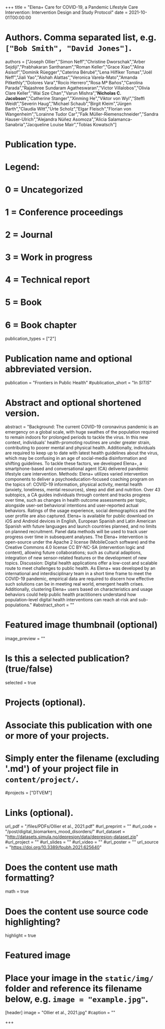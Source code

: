+++
title = "Elena+ Care for COVID-19, a Pandemic Lifestyle Care Intervention: Intervention Design and Study Protocol"
date = 2021-10-01T00:00:00

# Authors. Comma separated list, e.g. `["Bob Smith", "David Jones"]`.
authors = ["Joseph Ollier","Simon Neff","Christine Dworschak","Arber Sejdiji","Prabhakaran Santhanam","Roman Keller","Grace Xiao","Alina Asisof","Dominik Rüegger","Caterina Bérubé","Lena Hilfiker Tomas","Joël Neff","Jiali Yao","Aishah Alattas","Veronica Varela-Mato","Amanda Pitkethly","Dolores Vara","Rocío Herrero","Rosa Mª Baños","Carolina Parada","Rajashree Sundaram Agatheswaran","Victor Villalobos","Olivia Clare Keller","Wai Sze Chan","Varun Mishra","**Nicholas C. Jacobson**","Catherine Stanger","Xinming He","Viktor von Wyl","Steffi Weidt","Severin Haug","Michael Schaub","Birgit Kleim","Jürgen Barth","Claudia Witt","Urte Scholz","Elgar Fleisch","Florian von Wangenheim","Lorainne Tudor Car","Falk Müller-Riemenschneider","Sandra Hauser-Ulrich","Alejandra Núñez Asomoza","Alicia Salamanca-Sanabria","Jacqueline Louise Mair","Tobias Kowatsch"]

# Publication type.
# Legend:
# 0 = Uncategorized
# 1 = Conference proceedings
# 2 = Journal
# 3 = Work in progress
# 4 = Technical report
# 5 = Book
# 6 = Book chapter
publication_types = ["2"]

# Publication name and optional abbreviated version.
publication = "Frontiers in Public Health"
#publication_short = "In *SITIS*"

# Abstract and optional shortened version.
abstract = "Background: The current COVID-19 coronavirus pandemic is an emergency on a global scale, with huge swathes of the population required to remain indoors for prolonged periods to tackle the virus. In this new context, individuals' health-promoting routines are under greater strain, contributing to poorer mental and physical health. Additionally, individuals are required to keep up to date with latest health guidelines about the virus, which may be confusing in an age of social-media disinformation and shifting guidelines. To tackle these factors, we developed Elena+, a smartphone-based and conversational agent (CA) delivered pandemic lifestyle care intervention. Methods: Elena+ utilizes varied intervention components to deliver a psychoeducation-focused coaching program on the topics of: COVID-19 information, physical activity, mental health (anxiety, loneliness, mental resources), sleep and diet and nutrition. Over 43 subtopics, a CA guides individuals through content and tracks progress over time, such as changes in health outcome assessments per topic, alongside user-set behavioral intentions and user-reported actual behaviors. Ratings of the usage experience, social demographics and the user profile are also captured. Elena+ is available for public download on iOS and Android devices in English, European Spanish and Latin American Spanish with future languages and launch countries planned, and no limits on planned recruitment. Panel data methods will be used to track user progress over time in subsequent analyses. The Elena+ intervention is open-source under the Apache 2 license (MobileCoach software) and the Creative Commons 4.0 license CC BY-NC-SA (intervention logic and content), allowing future collaborations; such as cultural adaptions, integration of new sensor-related features or the development of new topics. Discussion: Digital health applications offer a low-cost and scalable route to meet challenges to public health. As Elena+ was developed by an international and interdisciplinary team in a short time frame to meet the COVID-19 pandemic, empirical data are required to discern how effective such solutions can be in meeting real world, emergent health crises. Additionally, clustering Elena+ users based on characteristics and usage behaviors could help public health practitioners understand how population-level digital health interventions can reach at-risk and sub-populations."
#abstract_short = ""

# Featured image thumbnail (optional)
image_preview = ""

# Is this a selected publication? (true/false)
selected = true

# Projects (optional).
#   Associate this publication with one or more of your projects.
#   Simply enter the filename (excluding '.md') of your project file in `content/project/`.
#projects = ["DTVEM"]

# Links (optional).
url_pdf = "/files/PDFs/Ollier et al., 2021.pdf"
#url_preprint = ""
#url_code = "/post/digital_biomarkers_mood_disorders/"
#url_dataset = "http://datasets.simula.no/depresjon/data/depresjon-dataset.zip"
#url_project = ""
#url_slides = ""
#url_video = ""
#url_poster = ""
url_source = "https://doi.org/10.3389/fpubh.2021.625640"

# Does the content use math formatting?
math = true

# Does the content use source code highlighting?
highlight = true

# Featured image
# Place your image in the `static/img/` folder and reference its filename below, e.g. `image = "example.jpg"`.
[header]
image = "Ollier et al., 2021.jpg"
#caption = ""

+++
